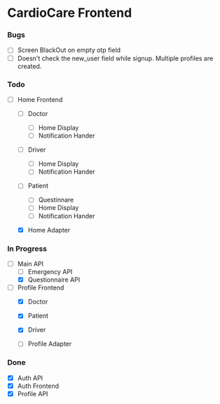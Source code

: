 # CardioCare Frontend
### Bugs
- [ ] Screen BlackOut on empty otp field
- [ ] Doesn't check the new_user field while signup. Multiple profiles are created.

### Todo
- [ ] Home Frontend
    - [ ] Doctor
        - [ ] Home Display
        - [ ] Notification Hander
    - [ ] Driver
        - [ ] Home Display
        - [ ] Notification Hander
    - [ ] Patient
        - [ ] Questinnare
        - [ ] Home Display
        - [ ] Notification Hander
    - [X] Home Adapter


### In Progress
- [ ] Main API
    - [ ] Emergency API
    - [x] Questionnaire API

- [ ] Profile Frontend
    - [x] Doctor
    - [x] Patient
    - [x] Driver
    - [ ] Profile Adapter

    

### Done
- [x] Auth API
- [x] Auth Frontend
- [x] Profile API
